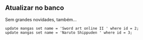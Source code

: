 ## Atualizar no banco

Sem grandes novidades, também...

```
update mangas set name = 'Sword art online II ' where id = 2;
update mangas set name = 'Naruto Shippuden ' where id = 3;
```
